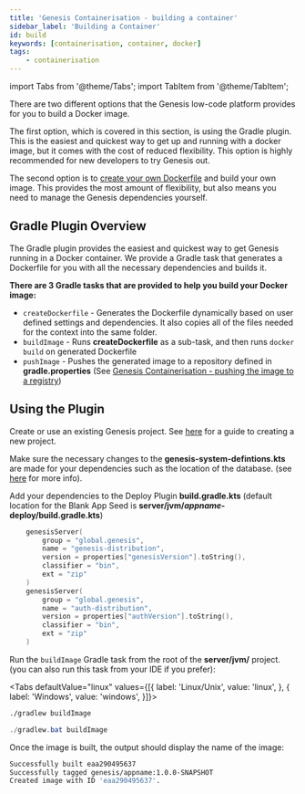 ```yaml
---
title: 'Genesis Containerisation - building a container'
sidebar_label: 'Building a Container'
id: build
keywords: [containerisation, container, docker]
tags:
    - containerisation
---
```


import Tabs from '@theme/Tabs';
import TabItem from '@theme/TabItem';

There are two different options that the Genesis low-code platform provides for you to build a Docker image.

The first option, which is covered in this section, is using the Gradle plugin. This is the easiest and quickest way to get up and running with a docker image, but it comes with the cost of reduced flexibility. This option is highly recommended for new developers to try Genesis out.

The second option is to [create your own Dockerfile](https://docs.genesis.global/secure/operations/containerisation/dockefile/) and build your own image. This provides the most amount of flexibility, but also means you need to manage the Genesis dependencies yourself.

## Gradle Plugin Overview

The Gradle plugin provides the easiest and quickest way to get Genesis running in a Docker container. We provide a Gradle task that generates a Dockerfile for you with all the necessary dependencies and builds it.

**There are 3 Gradle tasks that are provided to help you build your Docker image:**

- `createDockerfile` - Generates the Dockerfile dynamically based on user defined settings and dependencies. It also copies all of the files needed for the context into the same folder.
- `buildImage` - Runs **createDockerfile** as a sub-task, and then runs `docker build` on generated Dockerfile
- `pushImage` - Pushes the generated image to a repository defined in **gradle.properties** (See [Genesis Containerisation - pushing the image to a registry](https://docs.genesis.global/secure/operations/containerisation/pushing/))

## Using the Plugin

Create or use an existing Genesis project. See [here](https://docs.genesis.global/secure/getting-started/quick-start/create-a-new-project/) for a guide to creating a new project.

Make sure the necessary changes to the **genesis-system-defintions.kts** are made for your dependencies such as the location of the database. (see [here](https://docs.genesis.global/secure/getting-started/quick-start/prepare-the-server-and-build/) for more info).

Add your dependencies to the Deploy Plugin **build.gradle.kts** (default location for the Blank App Seed is **server/jvm/***appname***-deploy/build.gradle.kts**)

```kotlin
    genesisServer(
        group = "global.genesis",
        name = "genesis-distribution",
        version = properties["genesisVersion"].toString(),
        classifier = "bin",
        ext = "zip"
    )
    genesisServer(
        group = "global.genesis",
        name = "auth-distribution",
        version = properties["authVersion"].toString(),
        classifier = "bin",
        ext = "zip"
    )
```

Run the `buildImage` Gradle task from the root of the **server/jvm/** project. (you can also run this task from your IDE if you prefer):

<Tabs defaultValue="linux" values={[{ label: 'Linux/Unix', value: 'linux', }, { label: 'Windows', value: 'windows', }]}>
<TabItem value="linux">

```bash
./gradlew buildImage
```

</TabItem>
<TabItem value="windows">

```powershell
./gradlew.bat buildImage
```

</TabItem>
</Tabs>

Once the image is built, the output should display the name of the image:

```bash
Successfully built eaa290495637
Successfully tagged genesis/appname:1.0.0-SNAPSHOT
Created image with ID 'eaa290495637'.
```
